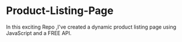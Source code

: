 # Product-Listing-Page
In this exciting Repo ,I've created a dynamic product listing page using JavaScript and a FREE API.  

